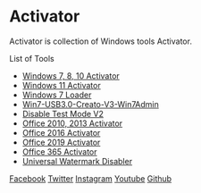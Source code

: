 # Activator
Activator is collection of Windows tools Activator.

List of Tools
   * [Windows 7, 8, 10 Activator](https://github.com/HackerajOfficial/ActivatorByHackeraj/blob/main/windows-10-8.1-8-7.md)
   * [Windows 11 Activator](https://github.com/HackerajOfficial/ActivatorByHackeraj/blob/main/Windows%2011%20Activator.md)
   * [Windows 7 Loader](https://github.com/HackerajOfficial/ActivatorByHackeraj/blob/main/Windows%207%20Loader.zip)
   * [Win7-USB3.0-Creato-V3-Win7Admin](https://github.com/HackerajOfficial/ActivatorByHackeraj/blob/main/Win7-USB3.0-Creator-V3-Win7Admin.zip)
   * [Disable Test Mode V2](https://github.com/HackerajOfficial/ActivatorByHackeraj/blob/main/Disable%20Test%20Mode.md)
   * [Office 2010, 2013 Activator](https://github.com/HackerajOfficial/ActivatorByHackeraj/blob/main/Office-2010-2013-Activator.md)
   * [Office 2016 Activator](https://github.com/HackerajOfficial/ActivatorByHackeraj/blob/main/Office-2016-Activator.md)
   * [Office 2019 Activator](https://github.com/HackerajOfficial/ActivatorByHackeraj/blob/main/Office%202019%20Activator.md)
   * [Office 365 Activator](https://github.com/HackerajOfficial/ActivatorByHackeraj/blob/main/Office%20365%20Activator.md)
   * [Universal Watermark Disabler](https://github.com/HackerajOfficial/ActivatorByHackeraj/blob/main/Office%20365%20Activator.md)

[Facebook](https://www.facebook.com/ItsMeHackeraj/)
[Twitter](https://twitter.com/Hackeraj_np/)
[Instagram](https://www.instagram.com/hackeraj/)
[Youtube](https://www.youtube.com/c/HackerajOfficial/)
[Github](https://www.github.com/HackerajOfficial/)
